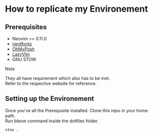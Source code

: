 # How to replicate my Environement

## Prerequisites

- Neovim >= 0.11.0  
- [nerdfonts](https://www.nerdfonts.com/)  
- [OhMyPosh](https://ohmyposh.dev/docs/installation/linux)  
- [LazyVim](https://www.lazyvim.org/)  
- GNU STOW  

> [!NOTE]  
> They all have requirement which also has to be met.  
Refer to the respective website for reference.  

## Setting up the Environement

Once you've all the Prerequisite installed. Clone this repo in your home path.  
Run bleow command inside the dotfiles folder.  

```bash
stow .
```
